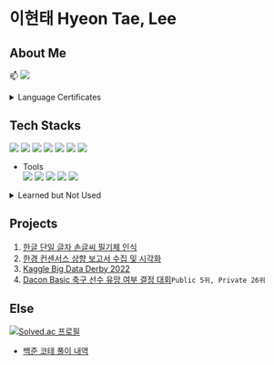 # 이현태 Hyeon Tae, Lee

## About Me  

:mailbox: <img src="https://img.shields.io/badge/dowrave@gmail.com-EA4335?style=flat-square&logo=Gmail&logoColor=white"/>  
<details>
  <summary>Language Certificates</summary>  
  
 :abc: TOEIC SPEAKING `LEVEL7` <sub><sup>210714</sup></sub>  /~~TOEIC `945`~~ <sub><sup>expired</sup></sub>
 
:japan: JLPT `N3` <sub><sup>180121</sup></sub>  
 </details>


## Tech Stacks

<img src="https://img.shields.io/badge/Python-3776AB?style=flat&logo=Python&logoColor=white"/> <img src="https://img.shields.io/badge/PostgreSQL-4169E1?style=flat&logo=PostgreSQL&logoColor=white"> <img src="https://img.shields.io/badge/scikit_learn-F7931E?style=flat&logo=scikit-learn&logoColor=white"/> <img src="https://img.shields.io/badge/Tensorflow-FF6F00?style=flat&logo=Tensorflow&logoColor=white"/> <img src="https://img.shields.io/badge/OpenCV-5C3EE8?style=flat&logo=opencv&logoColor=5C3EE8"/> <img src="https://img.shields.io/badge/Docker-2496ED?style=flat&logo=docker&logoColor=white"/> <img src="https://img.shields.io/badge/Linux-FCC624?style=flat&logo=linux&logoColor=white"> 

- Tools  
  <img src="https://img.shields.io/badge/Jupyter-F37626?style=flat&logo=Jupyter&logoColor=white"/>  <img src="https://img.shields.io/badge/Ubuntu-E95420?style=flat&logo=Ubuntu&logoColor=white"> <img src="https://img.shields.io/badge/VisualStudioCode-007ACC?style=flat&logo=visualstudiocode&logoColor=white"/> <img src="https://img.shields.io/badge/GoogleColab-F9AB00?style=flat&logo=googlecolab&logoColor=white"/>  <img src="https://img.shields.io/badge/Git-F05032?style=flat&logo=git&logoColor=white"/> 

<details>
  <summary>Learned but Not Used</summary>
  <img src="https://img.shields.io/badge/C++-00599C?style=flat&logo=cplusplus&logoColor=white"/> <img src="https://img.shields.io/badge/Go-00ADD8?style=flat&logo=Go&logoColor=white"/> <img src="https://img.shields.io/badge/R-276DC3?style=flat&logo=r&logoColor=white"/> <img src="https://img.shields.io/badge/Django-092E20?style=flat&logo=Django&logoColor=white"/> <img src="https://img.shields.io/badge/HTML5-E34F26?style=flat&logo=HTML5&logoColor=white"/> <img src="https://img.shields.io/badge/CSS-1572B6?style=flat&logo=CSS3&logoColor=white"/> 
</details>

## Projects
1. [한글 단일 글자 손글씨 필기체 인식](https://github.com/dowrave/Project01_HandWriting)
2. [한경 컨센서스 상향 보고서 수집 및 시각화](https://github.com/dowrave/Project02_Hankyung)
3. [Kaggle Big Data Derby 2022](https://www.kaggle.com/code/hyeontaelee/2022-derby-eda-last)
4. [Dacon Basic 축구 선수 유망 여부 결정 대회](https://github.com/dowrave/Data_Analysis_Projects/blob/main/3.%20Dacon_SoccerPlayerProspect/Dacon_total_final.ipynb)`Public 5위, Private 26위`

## Else  
[![Solved.ac
프로필](http://mazassumnida.wtf/api/mini/generate_badge?boj=dowrave)](https://solved.ac/dowrave)  
- [백준 코테 풀이 내역](https://www.acmicpc.net/user/dowrave)
